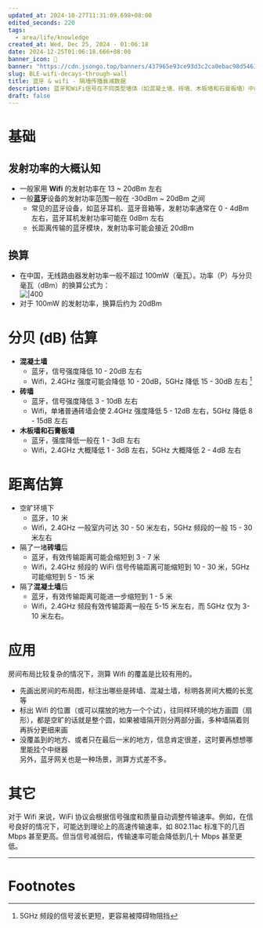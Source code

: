 ```yaml
---
updated_at: 2024-10-27T11:31:09.698+08:00
edited_seconds: 220
tags:
  - area/life/knowledge
created_at: Wed, Dec 25, 2024 - 01:06:18
date: 2024-12-25T01:06:18.666+08:00
banner_icon: 🦙
banner: "https://cdn.jsongo.top/banners/437965e93ce93d3c2ca0ebac98d54619.jpeg"
slug: BLE-wifi-decays-through-wall
title: 蓝牙 & wifi - 隔墙传播衰减数据
description: 蓝牙和WiFi信号在不同类型墙体（如混凝土墙、砖墙、木板墙和石膏板墙）中的传播衰减情况，这些墙体对信号强度和传输距离的影响各不同。
draft: false
---
```

# 基础
## 发射功率的大概认知
- 一般家用 **Wifi** 的发射功率在 13 ~ 20dBm 左右
- 一般**蓝牙**设备的发射功率范围一般在 -30dBm ~ 20dBm 之间
	- 常见的蓝牙设备，如蓝牙耳机、蓝牙音箱等，发射功率通常在 0 - 4dBm 左右，蓝牙耳机发射功率可能在 0dBm 左右
	- 长距离传输的蓝牙模块，发射功率可能会接近 20dBm
## 换算
- 在中国，无线路由器发射功率一般不超过 100mW（毫瓦）。功率（P）与分贝毫瓦（dBm）的换算公式为：  
	![|400](https://cdn.jsongo.top/2024/12/b4371d0440c37ebc53e0c2329eb832b0.webp)
- 对于 100mW 的发射功率，换算后约为 20dBm

# 分贝 (dB) 估算
- **混凝土墙** 
	- 蓝牙，信号强度降低 10 - 20dB 左右
	- Wifi，2.4GHz 强度可能会降低 10 - 20dB，5GHz 降低 15 - 30dB 左右 [^1]
- **砖墙** 
	- 蓝牙，信号强度降低 3 - 10dB 左右
	- Wifi，单堵普通砖墙会使 2.4GHz 强度降低 5 - 12dB 左右，5GHz 降低 8 - 15dB 左右
- **木板墙和石膏板墙** 
	- 蓝牙，强度降低一般在 1 - 3dB 左右
	- Wifi，2.4GHz 大概降低 1 - 3dB 左右，5GHz 大概降低 2 - 4dB 左右

# 距离估算
- 空旷环境下
	- 蓝牙，10 米
	- Wifi，2.4GHz 一般室内可达 30 - 50 米左右，5GHz 频段的一般 15 - 30 米左右
- 隔了一堵**砖墙**后
	- 蓝牙，有效传输距离可能会缩短到 3 - 7 米
	- Wifi，2.4GHz 频段的 WiFi 信号传输距离可能缩短到 10 - 30 米，5GHz 可能缩短到 5 - 15 米
- 隔了**混凝土墙**后
	- 蓝牙，有效传输距离可能进一步缩短到 1 - 5 米
	- Wifi，2.4GHz 频段有效传输距离一般在 5-15 米左右，而 5GHz 仅为 3-10 米左右。

# 应用
房间布局比较复杂的情况下，测算 Wifi 的覆盖是比较有用的。
- 先画出房间的布局图，标注出哪些是砖墙、混凝土墙，标明各房间大概的长宽等
- 标出 Wifi 的位置（或可以摆放的地方一个个试），往同样环境的地方画圆（扇形），都是空旷的话就是整个圆，如果被墙隔开则分两部分画，多种墙隔着则再拆分更细来画
- 没覆盖到的地方、或者只在最后一米的地方，信息肯定很差，这时要再想想哪里能挂个中继器  
另外，蓝牙网关也是一种场景，测算方式差不多。

# 其它
对于 Wifi 来说，WiFi 协议会根据信号强度和质量自动调整传输速率。例如，在信号良好的情况下，可能达到理论上的高速传输速率，如 802.11ac 标准下的几百 Mbps 甚至更高。但当信号减弱后，传输速率可能会降低到几十 Mbps 甚至更低。

---
# Footnotes
[^1]: 5GHz 频段的信号波长更短，更容易被障碍物阻挡
